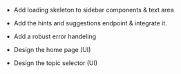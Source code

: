 -   Add loading skeleton to sidebar components & text area
-   Add the hints and suggestions endpoint & integrate it.
-   Add a robust error handeling

-   Design the home page (UI)
-   Design the topic selector (UI)
